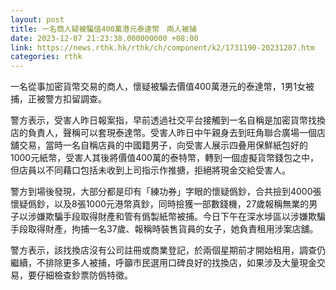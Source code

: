 ```yaml
---
layout: post
title: 一名商人疑被騙值400萬港元泰達幣　兩人被捕
date: 2023-12-07 21:23:38.000000000 +08:00
link: https://news.rthk.hk/rthk/ch/component/k2/1731190-20231207.htm
categories: rthk
---
```


一名從事加密貨幣交易的商人，懷疑被騙去價值400萬港元的泰達幣，1男1女被捕，正被警方扣留調查。

警方表示，受害人昨日報案指，早前透過社交平台接觸到一名自稱是加密貨幣找換店的負責人，聲稱可以套現泰達幣。受害人昨日中午親身去到旺角聯合廣場一個店舖交易，當時一名自稱店員的中國籍男子，向受害人展示四叠用保鮮紙包好的1000元紙幣，受害人其後將價值400萬的泰特幣，轉到一個虛擬貨幣錢包之中，但店員以不同藉口包括未收到上司指示作推搪，拒絕將現金交給受害人。

警方到場後發現，大部分都是印有「練功券」字眼的懷疑僞鈔，合共撿到4000張懷疑僞鈔，以及8張1000元港幣真鈔，同時撿獲一部數錢機，27歲報稱無業的男子以涉嫌欺騙手段取得財產和管有僞製紙幣被捕。今日下午在深水埗區以涉嫌欺騙手段取得財產，拘捕一名37歲、報稱時裝售貨員的女子，她負責租用涉案店舖。

警方表示，該找換店沒有公司註冊或商業登記，於兩個星期前才開始租用，調查仍繼續，不排除更多人被捕，呼籲市民選用口碑良好的找換店，如果涉及大量現金交易，要仔細檢查鈔票防僞特徵。
